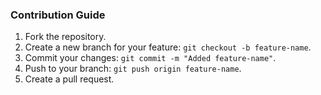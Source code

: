 ### Contribution Guide
1. Fork the repository.
2. Create a new branch for your feature: `git checkout -b feature-name`.
3. Commit your changes: `git commit -m "Added feature-name"`.
4. Push to your branch: `git push origin feature-name`.
5. Create a pull request.

